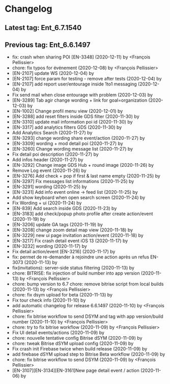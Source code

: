 # Changelog
## Latest tag: Ent_6.7.1540
## Previous tag: Ent_6.6.1497
* fix: crash when sharing POI [EN-3348] (2020-12-11) by <François Pellissier>
* chore: fix typos for événement (2020-12-08) by <François Pellissier>
* [EN-2107] update WS (2020-12-04) by <Jr>
* [EN-2107] force param for testing - remove after tests (2020-12-04) by <Jr>
* [EN-2107] add report user/entourage inside 1to1 messaging (2020-12-04) by <Jr>
* Fix send mail when close entourage with problem (2020-12-03) by <Jr>
* [EN-3289] Tab agir change wording + link for goal=organization (2020-12-03) by <Jr>
* [EN-1002] Change profil menu view (2020-12-01) by <Jr>
* [EN-3288] add reset filters inside GDS filter (2020-11-30) by <Jr>
* [EN-3310] update mail information poi id (2020-11-30) by <Jr>
* [EN-3317] add analytics filters GDS (2020-11-30) by <Jr>
* Add Analytics Search (2020-11-27) by <Jr>
* [EN-3293] change wording share event/action (2020-11-27) by <Jr>
* [EN-3309] wording + mod detail poi (2020-11-27) by <Jr>
* [EN-3260] Change wording message list (2020-11-27) by <Jr>
* Fix detail poi description (2020-11-27) by <Jr>
* Add infos header (2020-11-27) by <Jr>
* [EN-3292] Change image GDS Hub + round image (2020-11-26) by <Jr>
* Remove Log event (2020-11-26) by <Jr>
* [EN-3276] Add check + pop if first & last name empty (2020-11-25) by <Jr>
* [EN-3297] Fix messages list informations (2020-11-25) by <Jr>
* [EN-3291] wording (2020-11-25) by <Jr>
* [EN-3231] Add info event online -> feed list (2020-11-25) by <Jr>
* Add show keyboard when open search screen (2020-11-24) by <Jr>
* Fix Wording + ui (2020-11-24) by <Jr>
* [EN-839] Add search inside GDS (2020-11-23) by <Jr>
* [EN-3183] add check/popup photo profile after create action/event (2020-11-19) by <Jr>
* [EN-3206] update GA tags (2020-11-19) by <Jr>
* [EN-3208] change zoom detail map view (2020-11-18) by <Jr>
* [EN-3229] new ui page invitation action/event (2020-11-18) by <Jr>
* [EN-3217] Fix crash detail event iOS 13 (2020-11-17) by <Jr>
* [EN-3232] wording (2020-11-17) by <Jr>
* Fix detail action/event [EN-3216] (2020-11-17) by <Jr>
* fix: permet de re-demander à rejoindre une action après un refus EN-3073 (2020-11-13) by <gregclermont>
* fix(invitations): server-side status filtering (2020-11-13) by <gregclermont>
* chore: BITRISE: fix injection of build number into app version (2020-11-13) by <François Pellissier>
* chore: bump version to 6.7 chore: remove bitrise script from local builds (2020-11-13) by <François Pellissier>
* chore: fix dsym upload for beta (2020-11-13) by <gregclermont>
* Fix tour check info (2020-11-10) by <Jr>
* add automatic changelog for release 6.6.1497 (2020-11-10) by <François Pellissier>
* chore: fix bitrise workflow to send DSYM and tag with app version/build number (2020-11-10) by <François Pellissier>
* chore: try to fix bitrise workflow (2020-11-09) by <François Pellissier>
* Fix UI detail events/actions (2020-11-09) by <Jr>
* chore: nouvelle tentative config Bitrise dSYM (2020-11-09) by <gregclermont>
* chore: tweak Bitrise dSYM upload config (2020-11-09) by <gregclermont>
* Fix crash init Firebase twice when build release (2020-11-09) by <Jr>
* add firebase dSYM upload step to Bitrise Beta workflow (2020-11-09) by <gregclermont>
* chore: fix bitrise workflow to send DSYM (2020-11-09) by <François Pellissier>
* [EN-3107][EN-3134][EN-3161]New page detail event / action (2020-11-06) by <Jr>
